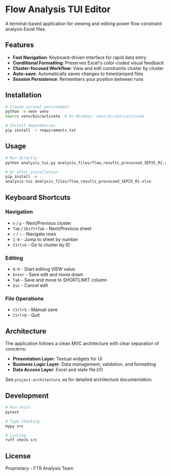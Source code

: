 # Flow Analysis TUI Editor

A terminal-based application for viewing and editing power flow constraint analysis Excel files.

## Features

- **Fast Navigation**: Keyboard-driven interface for rapid data entry
- **Conditional Formatting**: Preserves Excel's color-coded visual feedback
- **Cluster-focused Workflow**: View and edit constraints cluster by cluster
- **Auto-save**: Automatically saves changes to timestamped files
- **Session Persistence**: Remembers your position between runs

## Installation

```bash
# Create virtual environment
python -m venv venv
source venv/bin/activate  # On Windows: venv\Scripts\activate

# Install dependencies
pip install -r requirements.txt
```

## Usage

```bash
# Run directly
python analysis_tui.py analysis_files/flow_results_processed_SEP25_R1.xlsx

# Or after installation
pip install -e .
analysis-tui analysis_files/flow_results_processed_SEP25_R1.xlsx
```

## Keyboard Shortcuts

### Navigation
- `n` / `p` - Next/Previous cluster
- `Tab` / `Shift+Tab` - Next/Previous sheet
- `↑` / `↓` - Navigate rows
- `1-9` - Jump to sheet by number
- `Ctrl+G` - Go to cluster by ID

### Editing
- `0-9` - Start editing VIEW value
- `Enter` - Save edit and move down
- `Tab` - Save and move to SHORTLIMIT column
- `Esc` - Cancel edit

### File Operations
- `Ctrl+S` - Manual save
- `Ctrl+Q` - Quit

## Architecture

The application follows a clean MVC architecture with clear separation of concerns:

- **Presentation Layer**: Textual widgets for UI
- **Business Logic Layer**: Data management, validation, and formatting
- **Data Access Layer**: Excel and state file I/O

See `project-architecture.md` for detailed architecture documentation.

## Development

```bash
# Run tests
pytest

# Type checking
mypy src

# Linting
ruff check src
```

## License

Proprietary - FTR Analysis Team
